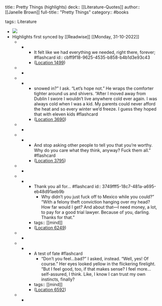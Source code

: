title:: Pretty Things (highlights)
deck:: [[Literature-Quotes]]
author:: [[Janelle Brown]]
full-title:: "Pretty Things"
category:: #books

tags:: Literature

- ![](https://m.media-amazon.com/images/I/91be5itnaAL._SY160.jpg)
- Highlights first synced by [[Readwise]] [[Monday, 31-10-2022]]
	- -
		- It felt like we had everything we needed, right there, forever; #flashcard
		  id:: cbff9f18-9625-4535-b858-b4b1d3e93c43
		- ([Location 1499](https://readwise.io/to_kindle?action=open&asin=B087FDL5VJ&location=1499))
	- -
	- -
		- snowed in?” I ask. “Let’s hope not.” He wraps the comforter tighter around us and shivers. “After I moved away from Dublin I swore I wouldn’t live anywhere cold ever again. I was always cold when I was a kid. My parents could never afford the heat and so every winter we’d freeze. I guess they hoped that with eleven kids #flashcard
		- ([Location 3690](https://readwise.io/to_kindle?action=open&asin=B087FDL5VJ&location=3690))
	- -
	- -
		- And stop asking other people to tell you that you’re worthy. Why do you care what they think, anyway? Fuck them all.” #flashcard
		- ([Location 3795](https://readwise.io/to_kindle?action=open&asin=B087FDL5VJ&location=3795))
	- -
	- -
		- Thank you all for... #flashcard
		  id:: 3749fff5-18c7-481a-a695-eb48d91aeb9b
			- Why didn’t you just fuck off to Mexico while you could?” “With a felony theft conviction hanging over my head? How far would I get? And about that—I need money, a lot, to pay for a good trial lawyer. Because of you, darling. Thanks for that.”
		- tags:: [[mind]]
		- ([Location 6249](https://readwise.io/to_kindle?action=open&asin=B087FDL5VJ&location=6249))
	- -
	- -
		- A test of fate #flashcard
			- “Don’t you feel…bad?” I asked, instead. “Well, yes! Of course.” Her eyes looked yellow in the flickering firelight. “But I feel good, too, if that makes sense? I feel more…self-assured, I think. Like, I know I can trust my own instincts, finally?
		- tags:: [[mind]]
		- ([Location 6592](https://readwise.io/to_kindle?action=open&asin=B087FDL5VJ&location=6592))
	- -